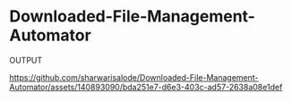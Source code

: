 # Downloaded-File-Management-Automator
OUTPUT



https://github.com/sharwarisalode/Downloaded-File-Management-Automator/assets/140893090/bda251e7-d6e3-403c-ad57-2638a08e1def

